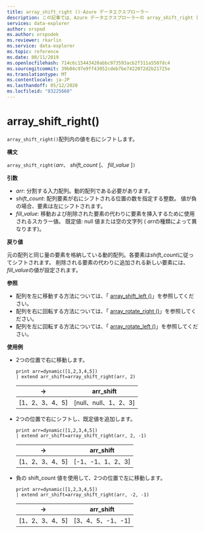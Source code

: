```yaml
---
title: array_shift_right ()-Azure データエクスプローラー
description: この記事では、Azure データエクスプローラーの array_shift_right () について説明します。
services: data-explorer
author: orspod
ms.author: orspodek
ms.reviewer: rkarlin
ms.service: data-explorer
ms.topic: reference
ms.date: 08/11/2019
ms.openlocfilehash: 714c6c15443420abbc973593acb2f311a5507dc4
ms.sourcegitcommit: 39b04c97e9ff43052cdeb7be7422072d2b21725e
ms.translationtype: MT
ms.contentlocale: ja-JP
ms.lasthandoff: 05/12/2020
ms.locfileid: "83225668"
---
```

# <a name="array_shift_right"></a>array_shift_right()

`array_shift_right()`配列内の値を右にシフトします。

**構文**

`array_shift_right(`*arr*、 *shift_count* [、 *fill_value* ]`)`

**引数**

* *arr*: 分割する入力配列。動的配列である必要があります。
* *shift_count*: 配列要素が右にシフトされる位置の数を指定する整数。 値が負の場合、要素は左にシフトされます。
* *fill_value*: 移動および削除された要素の代わりに要素を挿入するために使用されるスカラー値。 既定値: null 値または空の文字列 ( *arr*の種類によって異なります)。

**戻り値**

元の配列と同じ量の要素を格納している動的配列。各要素は*shift_count*に従ってシフトされます。 削除される要素の代わりに追加される新しい要素には、 *fill_value*の値が設定されます。

**参照**

* 配列を左に移動する方法については、「 [array_shift_left ()](array_shift_leftfunction.md)」を参照してください。
* 配列を右に回転する方法については、「 [array_rotate_right ()](array_rotate_rightfunction.md)」を参照してください。
* 配列を左に回転する方法については、「 [array_rotate_left ()](array_rotate_leftfunction.md)」を参照してください。

**使用例**

* 2つの位置で右に移動します。

    <!-- csl: https://help.kusto.windows.net:443/Samples -->
    ```kusto
    print arr=dynamic([1,2,3,4,5]) 
    | extend arr_shift=array_shift_right(arr, 2)
    ```
    
    |→|arr_shift|
    |---|---|
    |[1、2、3、4、5]|[null、null、1、2、3]|

* 2つの位置で右にシフトし、既定値を追加します。

    <!-- csl: https://help.kusto.windows.net:443/Samples -->
    ```kusto
    print arr=dynamic([1,2,3,4,5]) 
    | extend arr_shift=array_shift_right(arr, 2, -1)
    ```
    
    |→|arr_shift|
    |---|---|
    |[1、2、3、4、5]|[-1、-1、1、2、3]|


* 負の shift_count 値を使用して、2つの位置で左に移動します。

    <!-- csl: https://help.kusto.windows.net:443/Samples -->
    ```kusto
    print arr=dynamic([1,2,3,4,5]) 
    | extend arr_shift=array_shift_right(arr, -2, -1)
    ```
    
    |→|arr_shift|
    |---|---|
    |[1、2、3、4、5]|[3、4、5、-1、-1]|
    